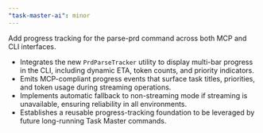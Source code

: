 ```yaml
---
"task-master-ai": minor
---
```


Add progress tracking for the parse-prd command across both MCP and CLI interfaces.

- Integrates the new `PrdParseTracker` utility to display multi-bar progress in the CLI, including dynamic ETA, token counts, and priority indicators.
- Emits MCP-compliant progress events that surface task titles, priorities, and token usage during streaming operations.
- Implements automatic fallback to non-streaming mode if streaming is unavailable, ensuring reliability in all environments.
- Establishes a reusable progress-tracking foundation to be leveraged by future long-running Task Master commands.
